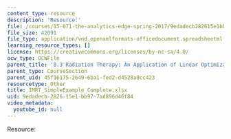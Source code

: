 ```yaml
---
content_type: resource
description: 'Resource:'
file: /courses/15-071-the-analytics-edge-spring-2017/9edadecb282615e1bb977ad896d46f84_IMRT_SimpleExample_Complete.xlsx
file_size: 42091
file_type: application/vnd.openxmlformats-officedocument.spreadsheetml.sheet
learning_resource_types: []
license: https://creativecommons.org/licenses/by-nc-sa/4.0/
ocw_type: OCWFile
parent_title: '8.3 Radiation Therapy: An Application of Linear Optimization '
parent_type: CourseSection
parent_uid: 45f16175-2649-6ba1-fed2-d4528a0cc423
resourcetype: Other
title: IMRT_SimpleExample_Complete.xlsx
uid: 9edadecb-2826-15e1-bb97-7ad896d46f84
video_metadata:
  youtube_id: null
---
```

Resource: